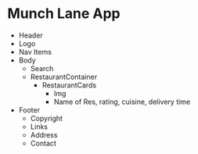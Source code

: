 # Munch Lane App

- Header 
- Logo
- Nav Items
- Body
  - Search
  - RestaurantContainer
    - RestaurantCards
      - Img
      - Name of Res, rating, cuisine, delivery time
- Footer
    - Copyright
    - Links
    - Address
    - Contact
